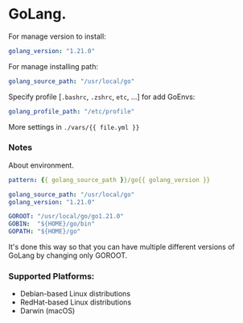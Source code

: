 # GoLang.
For manage version to install:
```yaml
golang_version: "1.21.0"
```
For manage installing path:
```yaml
golang_source_path: "/usr/local/go"
```
Specify profile [`.bashrc`, `.zshrc`, `etc`, ...] for add GoEnvs:
```yaml
golang_profile_path: "/etc/profile"
```
More settings in `./vars/{{ file.yml }}`

### Notes
About environment.
```yaml
pattern: {{ golang_source_path }}/go{{ golang_version }}

golang_source_path: "/usr/local/go"
golang_version: "1.21.0"

GOROOT: "/usr/local/go/go1.21.0"
GOBIN:  "${HOME}/go/bin"
GOPATH: "${HOME}/go"
```
It's done this way so that you can have multiple different versions of GoLang by changing only GOROOT.

### Supported Platforms:
- Debian-based Linux distributions
- RedHat-based Linux distributions
- Darwin (macOS)
